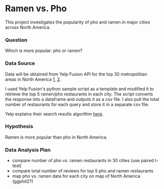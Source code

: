 # Ramen vs. Pho

This project investigates the popularity of pho and ramen in major cities across North America.

### Question

Which is more popular: pho or ramen? 

### Data Source

Data will be obtained from Yelp Fusion API for the top 30 metropolitian areas in North America [1](https://factfinder.census.gov/faces/tableservices/jsf/pages/productview.xhtml?src=bkmk), [2](http://www.statcan.gc.ca/pub/91-214-x/2016000/tbl/tbl1.1-eng.htm). 

I used Yelp Fusion's python sample script as a template and modified it to retrieve the top 5 ramen/pho restaurants in each city. The script converts the response into a dataframe and outputs it as a csv file. I also pull the total number of restaurants for each query and store it in a separate csv file. 

Yelp explains their search results algorithm [here](https://www.yelp-support.com/article/How-does-Yelp-decide-which-reviews-to-feature-in-search-results?l=en_US).


### Hypothesis 

Ramen is more popular than pho in North America. 

### Data Analysis Plan 

- compare number of pho vs. ramen restaurants in 30 cities (use paired t-test)
- compare total number of reviews for top 5 pho and ramen restaurants 
- map pho vs. ramen data for each city on map of North America (ggplot2?)